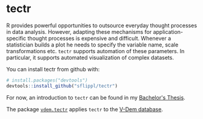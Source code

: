 
<!-- README.md is generated from README.Rmd. Please edit that file -->
tectr
=====

R provides powerful opportunities to outsource everyday thought processes in data analysis. However, adapting these mechanisms for application-specific thought processes is expensive and difficult. Whenever a statistician builds a plot he needs to specify the variable name, scale transformations etc. `tectr` supports automation of these parameters. In particular, it supports automated visualization of complex datasets.

You can install tectr from github with:

``` r
# install.packages("devtools")
devtools::install_github("sflippl/tectr")
```

For now, an introduction to `tectr` can be found in my [Bachelor's Thesis](https://github.com/sflippl/bachelor-thesis/blob/master/_book/bachelor-thesis.pdf).

The package [`vdem.tectr`](https://github.com/sflippl/vdem.tectr) applies `tectr` to the [V-Dem database](v-dem.net).
